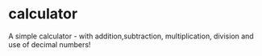 # calculator
A simple calculator - with addition,subtraction, multiplication, division and use of decimal numbers!
